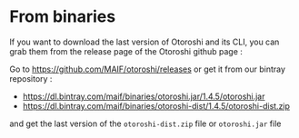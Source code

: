 # From binaries

If you want to download the last version of Otoroshi and its CLI, you can grab them from the release page of the Otoroshi github page :

Go to https://github.com/MAIF/otoroshi/releases or get it from our bintray repository :

* https://dl.bintray.com/maif/binaries/otoroshi.jar/1.4.5/otoroshi.jar
* https://dl.bintray.com/maif/binaries/otoroshi-dist/1.4.5/otoroshi-dist.zip

and get the last version of the `otoroshi-dist.zip` file or `otoroshi.jar` file
